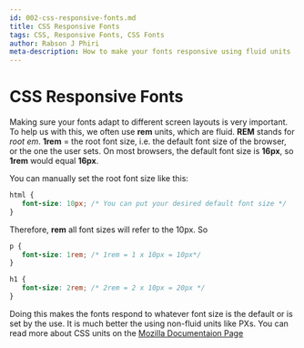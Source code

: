```yaml
---
id: 002-css-responsive-fonts.md
title: CSS Responsive Fonts
tags: CSS, Responsive Fonts, CSS Fonts
author: Rabson J Phiri
meta-description: How to make your fonts responsive using fluid units
---
```


# CSS Responsive Fonts

Making sure your fonts adapt to different screen layouts is very important. To help us with this, we often use **rem** units, which are fluid. **REM** stands for *root em*. **1rem** = the root font size, i.e. the default font size of the browser, or the one the user sets. On most browsers, the default font size is **16px**, so **1rem** would equal **16px**.

You can manually set the root font size like this:

```css
html {
   font-size: 10px; /* You can put your desired default font size */
}
```

Therefore, **rem** all font sizes will refer to the 10px. So 

```css
p {
   font-size: 1rem; /* 1rem = 1 x 10px = 10px*/
}

h1 {
   font-size: 2rem; /* 2rem = 2 x 10px = 20px */
}
```

Doing this makes the fonts respond to whatever font size is the default or is set by the use. It is much better the using non-fluid units like PXs. You can read more about CSS units on the [Mozilla Documentaion Page](https://developer.mozilla.org/en-US/docs/Learn/CSS/Building_blocks/Values_and_units)